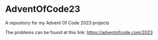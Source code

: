 # AdventOfCode23
A repository for my Advent Of Code 2023 projects

The problems can be found at this link: https://adventofcode.com/2023
